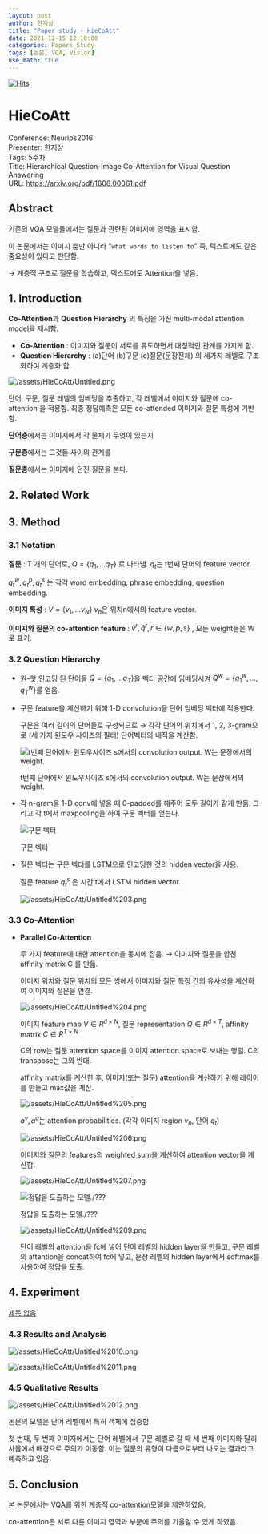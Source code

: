 ```yaml
---
layout: post
author: 한지상
title: "Paper study - HieCoAtt"
date: 2021-12-15 12:10:00
categories: Papers_Study
tags: [논문, VQA, Vision]
use_math: true
---
```


[![Hits](https://hits.seeyoufarm.com/api/count/incr/badge.svg?url=https%3A%2F%2Fonground-korea.github.io%2Fpapers_study%2F2021%2F12%2F15%2F%25EB%2585%25BC%25EB%25AC%25B8%25EA%25B3%25B5%25EB%25B6%2580-HieCoAtt.html&count_bg=%232E49A0&title_bg=%23555555&icon=&icon_color=%23E7E7E7&title=hits&edge_flat=true)](https://hits.seeyoufarm.com)

# HieCoAtt

Conference: Neurips2016  
Presenter: 한지상  
Tags: 5주차  
Title: Hierarchical Question-Image Co-Attention for Visual Question   Answering  
URL: https://arxiv.org/pdf/1606.00061.pdf  


## Abstract

기존의 VQA 모델들에서는 질문과 관련된 이미지에 영역을 표시함.

이 논문에서는 이미지 뿐만 아니라 "`what words to listen to`" 즉, 텍스트에도 같은 중요성이 있다고 판단함.

→ 계층적 구조로 질문을 학습히고, 텍스트에도 Attention을 넣음.

## 1. Introduction

**Co-Attention**과 **Question Hierarchy** 의 특징을 가진 multi-modal attention model을 제시함.

- **Co-Attention** : 이미지와 질문이 서로를 유도하면서 대칭적인 관계를 가지게 함.
- **Question Hierarchy** : (a)단어 (b)구문 (c)질문(문장전체) 의 세가지 레벨로 구조화하여 계층화 함.

![/assets/HieCoAtt/Untitled.png](/assets/HieCoAtt/Untitled.png)

단어, 구문, 질문 레벨의 임베딩을 추출하고, 각 레벨에서 이미지와 질문에 co-attention 을 적용함. 최종 정답예측은 모든 co-attended 이미지와 질문 특성에 기반함.

**단어층**에서는 이미지에서 각 물체가 무엇이 있는지

**구문층**에서는 그것들 사이의 관계를

**질문층**에서는 이미지에 던진 질문을 본다.

## 2. Related Work

## 3. Method

### 3.1 Notation

**질문** : T 개의 단어로, $Q=\{q_1,... q_T\}$ 로 나타냄. $q_t$는 t번째 단어의 feature vector.

$q_t^w, q_t^p, q_t^s$ 는 각각 word embedding, phrase embedding, question embedding.

**이미지 특성** : $V=\{v_1,... v_N\}$ $v_n$은 위치n에서의 feature vector.

**이미지와 질문의 co-attention feature** : $\hat{v}^r, \hat{q}^r , r\in \{w, p, s\}$ , 모든 weight들은 W로 표기.

### 3.2 Question Hierarchy

- 원-핫 인코딩 된 단어들 $Q=\{q_1,... q_T\}$을 벡터 공간에 임베딩시켜 $Q^w=\{q_1^w,...,q_T^w\}$를 얻음.

- 구문 feature을 계산하기 위해 1-D convolution을 단어 임베딩 벡터에 적용한다.
    
    구문은 여러 길이의 단어들로 구성되므로 → 각각 단어의 위치에서 1, 2, 3-gram으로  (세 가지 윈도우 사이즈의 필터) 단어벡터의 내적을 계산함. 
    
    ![t번째 단어에서 윈도우사이즈 s에서의 convolution output. W는 문장에서의 weight.](/assets/HieCoAtt/Untitled1.png)
    
    t번째 단어에서 윈도우사이즈 s에서의 convolution output. W는 문장에서의 weight.
    

- 각 n-gram을 1-D conv에 넣을 때 0-padded를 해주어 모두 길이가 같게 만듦. 그리고 각 t에서 maxpooling을 하여 구문 벡터를 얻는다.
    
    ![구문 벡터](/assets/HieCoAtt/Untitled2.png)
    
    구문 벡터
    

- 질문 벡터는 구문 벡터를 LSTM으로 인코딩한 것의 hidden vector을 사용.
    
    질문 feature $q_t^s$ 은 시간 t에서 LSTM hidden vector.
    
    ![/assets/HieCoAtt/Untitled%203.png](/assets/HieCoAtt/Untitled3.png)
    

### 3.3 Co-Attention

- **Parallel Co-Attention**
    
    두 가지 feature에 대한 attention을 동시에 잡음. → 이미지와 질문을 합친 affinity matrix C 를 만듦. 
    
    이미지 위치와 질문 위치의 모든 쌍에서 이미지와 질문 특징 간의 유사성을 계산하여 이미지와 질문을 연결.
    
    ![/assets/HieCoAtt/Untitled%204.png](/assets/HieCoAtt/Untitled4.png)
    
    이미지 feature map $V \in R^{d\times N}$, 질문 representation $Q\in R^{d \times T}$, affinity matrix $C\in R^{T\times N}$
    
    C의 row는 질문 attention space를 이미지 attention space로 보내는 행렬. C의 transpose는 그와 반대.
    
    affinity matrix를 계산한 후, 이미지(또는 질문) attention을 계산하기 위해 레이어를 만들고 max값을 계산.
    
    ![/assets/HieCoAtt/Untitled%205.png](/assets/HieCoAtt/Untitled5.png)
    
    $a^v, a^q$는 attention probabilities. (각각 이미지 region $v_n$, 단어 $q_t$)
    
    ![/assets/HieCoAtt/Untitled%206.png](/assets/HieCoAtt/Untitled6.png)
    
    이미지와 질문의 features의 weighted sum을 계산하여 attention vector을 계산함.
    
    ![/assets/HieCoAtt/Untitled%207.png](/assets/HieCoAtt/Untitled7.png)
    
    ![정답을 도출하는 모델./???](/assets/HieCoAtt/Untitled8.png)
    
    정답을 도출하는 모델./???
    
    ![/assets/HieCoAtt/Untitled%209.png](/assets/HieCoAtt/Untitled9.png)
    
    단어 레벨의 attention을 fc에 넣어 단어 레벨의 hidden layer을 만들고, 구문 레벨의 attention을 concat하여 fc에 넣고, 문장 레벨의 hidden layer에서 softmax를 사용하여 정답을 도출.
    

## 4. Experiment

[제목 없음](/assets/HieCoAtt/%E1%84%8C%E1%85%A6%E1%84%86%E1%85%A9%E1%86%A8%20%E1%84%8B%E1%85%A5%E1%86%B9%E1%84%82%E1%85%B3%E1%86%AB%20%E1%84%83%E1%85%A6%E1%84%8B%E1%85%B5%E1%84%90%E1%85%A5%E1%84%87%E1%85%A6%E1%84%8B%E1%85%B5%E1%84%89%E1%85%B3%202fa3790705454af887a90c8abf0bc7fd.csv)

### 4.3 Results and Analysis

![/assets/HieCoAtt/Untitled%2010.png](/assets/HieCoAtt/Untitled10.png)

![/assets/HieCoAtt/Untitled%2011.png](/assets/HieCoAtt/Untitled11.png)

### 4.5 Qualitative Results

![/assets/HieCoAtt/Untitled%2012.png](/assets/HieCoAtt/Untitled12.png)

논문의 모델은 단어 레벨에서 특히 객체에 집중함.

첫 번째, 두 번째 이미지에서는 단어 레벨에서 구문 레벨로 갈 때 세 번째 이미지와 달리 사물에서 배경으로 주의가 이동함. 이는 질문의 유형이 다름으로부터 나오는 결과라고 예측하고 있음.

## 5. Conclusion

본 논문에서는 VQA를 위한 계층적 co-attention모델을 제안하였음.

co-attention은 서로 다른 이미지 영역과 부분에 주의를 기울일 수 있게 하였음.